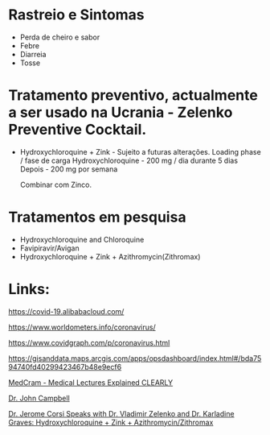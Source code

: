 # Rastreio e Sintomas

* Perda de cheiro e sabor
* Febre
* Diarreia
* Tosse


# Tratamento preventivo, actualmente a ser usado na Ucrania - Zelenko Preventive Cocktail.
* Hydroxychloroquine + Zink - Sujeito a futuras alterações.
	Loading phase / fase de carga Hydroxychloroquine - 200 mg / dia durante 5 dias 
	Depois - 200 mg por semana
	
	Combinar com Zinco.
	


# Tratamentos em pesquisa

* Hydroxychloroquine and Chloroquine
* Favipiravir/Avigan 
* Hydroxychloroquine + Zink + Azithromycin(Zithromax)


# Links:

https://covid-19.alibabacloud.com/

https://www.worldometers.info/coronavirus/

https://www.covidgraph.com/p/coronavirus.html

https://gisanddata.maps.arcgis.com/apps/opsdashboard/index.html#/bda7594740fd40299423467b48e9ecf6

[MedCram - Medical Lectures Explained CLEARLY](https://www.youtube.com/channel/UCG-iSMVtWbbwDDXgXXypARQ)

[Dr. John Campbell](https://www.youtube.com/channel/UCF9IOB2TExg3QIBupFtBDxg)

[Dr. Jerome Corsi Speaks with Dr. Vladimir Zelenko and Dr. Karladine Graves: Hydroxychloroquine + Zink + Azithromycin/Zithromax](https://www.youtube.com/watch?v=KlmAHSCRIns)
